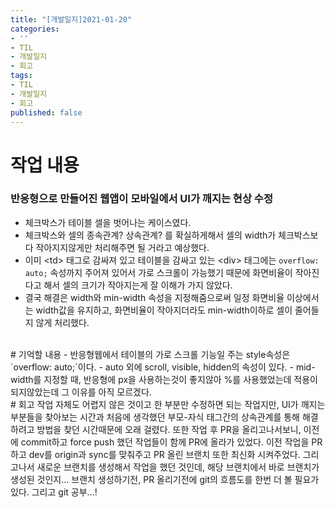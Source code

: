 ```yaml
---
title: "[개발일지]2021-01-20"
categories:
- ''
- TIL
- 개발일지
- 회고
tags:
- TIL
- 개발일지
- 회고
published: false
---
```


# 작업 내용
### 반응형으로 만들어진 웹앱이 모바일에서 UI가 깨지는 현상 수정
- 체크박스가 테이블 셀을 벗어나는 케이스였다.   
- 체크박스와 셀의 종속관계? 상속관계? 를 확실하게해서 셀의 width가 체크박스보다 작아지지않게만 처리해주면 될 거라고 예상했다.   
- 이미 \<td> 태그로 감싸져 있고 테이블을 감싸고 있는 \<div> 태그에는 `overflow: auto;` 속성까지 주어져 있어서 가로 스크롤이 가능했기 때문에 화면비율이 작아진다고 해서 셀의 크기가 작아지는게 잘 이해가 가지 않았다.   
- 결국 해결은 width와 min-width 속성을 지정해줌으로써 일정 화면비율 이상에서는 width값을 유지하고, 화면비율이 작아지더라도 min-width이하로 셀이 줄어들지 않게 처리했다.   
<br>
# 기억할 내용
- 반응형웹에서 테이블의 가로 스크롤 기능일 주는 style속성은  `overflow: auto;`이다.   
-  auto 외에 scroll, visible, hidden의 속성이 있다.   
-  mid-width를 지정할 때, 반응형에 px을 사용하는것이 좋지않아 %를 사용했었는데 적용이 되지않았는데 그 이유를 아직 모르겠다.   
<br>
# 회고
작업 자체도 어렵지 않은 것이고 한 부분만 수정하면 되는 작업지만, UI가 깨지는 부분들을 찾아보는 시간과 처음에 생각했던 부모-자식 태그간의 상속관계를 통해 해결하려고 방법을 찾던 시간때문에 오래 걸렸다. 
또한 작업 후 PR을 올리고나서보니, 이전에 commit하고 force push 했던 작업들이 함께 PR에 올라가 있었다. 이전 작업을 PR하고 dev를 origin과 sync를 맞춰주고 PR 올린 브랜치 또한 최신화 시켜주었다. 그리고나서 새로운 브랜치를 생성해서 작업을 했던 것인데, 해당 브랜치에서 바로 브랜치가 생성된 것인지... 브랜치 생성하기전, PR 올리기전에 git의 흐름도를 한번 더 볼 필요가 있다. 그리고 git 공부...!
